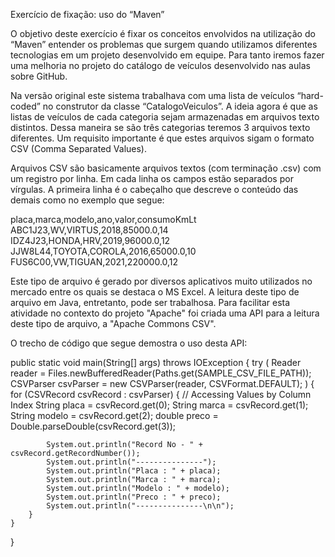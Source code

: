 Exercício de fixação: uso do “Maven”

O objetivo deste exercício é fixar os conceitos envolvidos na utilização do “Maven” entender os problemas que surgem quando utilizamos diferentes tecnologias em um projeto desenvolvido em equipe. Para tanto iremos fazer uma melhoria no projeto do catálogo de veículos desenvolvido nas aulas sobre GitHub.

Na versão original este sistema trabalhava com uma lista de veículos “hard-coded” no construtor da classe “CatalogoVeiculos”. A ideia agora é que as listas de veículos de cada categoria sejam armazenadas em arquivos texto distintos. Dessa maneira se são três categorias teremos 3 arquivos texto diferentes. Um requisito importante é que estes arquivos sigam o formato CSV (Comma Separated Values).

Arquivos CSV são basicamente arquivos textos (com terminação .csv) com um registro por linha. Em cada linha os campos estão separados por vírgulas. A primeira linha é o cabeçalho que descreve o conteúdo das demais como no exemplo que segue:

placa,marca,modelo,ano,valor,consumoKmLt 
ABC1J23,WV,VIRTUS,2018,85000.0,14 
IDZ4J23,HONDA,HRV,2019,96000.0,12 
JJW8L44,TOYOTA,COROLA,2016,65000.0,10 
FUS6C00,VW,TIGUAN,2021,220000.0,12

Este tipo de arquivo é gerado por diversos aplicativos muito utilizados no mercado entre os quais se destaca o MS Excel. A leitura deste tipo de arquivo em Java, entretanto, pode ser trabalhosa. Para facilitar esta atividade no contexto do projeto "Apache" foi criada uma API para a leitura deste tipo de arquivo, a "Apache Commons CSV".

O trecho de código que segue demostra o uso desta API:

public static void main(String[] args) throws IOException { 
    try (
        Reader reader = Files.newBufferedReader(Paths.get(SAMPLE_CSV_FILE_PATH)); CSVParser csvParser = new CSVParser(reader, CSVFormat.DEFAULT);
    ) {
        for (CSVRecord csvRecord : csvParser) {
            // Accessing Values by Column Index
            String placa = csvRecord.get(0);
            String marca = csvRecord.get(1);
            String modelo = csvRecord.get(2);
            double preco = Double.parseDouble(csvRecord.get(3));

            System.out.println("Record No - " + csvRecord.getRecordNumber());
            System.out.println("---------------");
            System.out.println("Placa : " + placa);
            System.out.println("Marca : " + marca);
            System.out.println("Modelo : " + modelo);
            System.out.println("Preco : " + preco);
            System.out.println("---------------\n\n");
        }
    }
}
